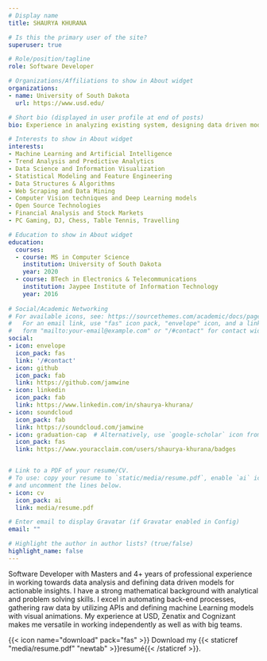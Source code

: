 ```yaml
---
# Display name
title: SHAURYA KHURANA

# Is this the primary user of the site?
superuser: true

# Role/position/tagline
role: Software Developer

# Organizations/Affiliations to show in About widget
organizations:
- name: University of South Dakota
  url: https://www.usd.edu/

# Short bio (displayed in user profile at end of posts)
bio: Experience in analyzing existing system, designing data driven models and driving strategic plans by working with various stakeholders to manage entire project.

# Interests to show in About widget
interests:
- Machine Learning and Artificial Intelligence
- Trend Analysis and Predictive Analytics
- Data Science and Information Visualization
- Statistical Modeling and Feature Engineering
- Data Structures & Algorithms
- Web Scraping and Data Mining
- Computer Vision techniques and Deep Learning models
- Open Source Technologies
- Financial Analysis and Stock Markets
- PC Gaming, DJ, Chess, Table Tennis, Travelling

# Education to show in About widget
education:
  courses:
  - course: MS in Computer Science
    institution: University of South Dakota
    year: 2020
  - course: BTech in Electronics & Telecommunications
    institution: Jaypee Institute of Information Technology
    year: 2016
  
# Social/Academic Networking
# For available icons, see: https://sourcethemes.com/academic/docs/page-builder/#icons
#   For an email link, use "fas" icon pack, "envelope" icon, and a link in the
#   form "mailto:your-email@example.com" or "/#contact" for contact widget.
social:
- icon: envelope
  icon_pack: fas
  link: '/#contact'
- icon: github
  icon_pack: fab
  link: https://github.com/jamwine
- icon: linkedin
  icon_pack: fab
  link: https://www.linkedin.com/in/shaurya-khurana/
- icon: soundcloud
  icon_pack: fab
  link: https://soundcloud.com/jamwine
- icon: graduation-cap  # Alternatively, use `google-scholar` icon from `ai` icon pack
  icon_pack: fas
  link: https://www.youracclaim.com/users/shaurya-khurana/badges


# Link to a PDF of your resume/CV.
# To use: copy your resume to `static/media/resume.pdf`, enable `ai` icons in `params.toml`, 
# and uncomment the lines below.
- icon: cv
  icon_pack: ai
  link: media/resume.pdf

# Enter email to display Gravatar (if Gravatar enabled in Config)
email: ""

# Highlight the author in author lists? (true/false)
highlight_name: false
---
```


Software Developer with Masters and 4+ years of professional experience in working towards data analysis and defining data driven models for actionable insights. I have a strong mathematical background with analytical and problem solving skills. I excel in automating back-end processes, gathering raw data by utilizing APIs and defining machine Learning models with visual animations. My experience at USD, Zenatix and Cognizant makes me versatile in working independently as well as with big teams.

{{< icon name="download" pack="fas" >}} Download my {{< staticref "media/resume.pdf" "newtab" >}}resumé{{< /staticref >}}.
